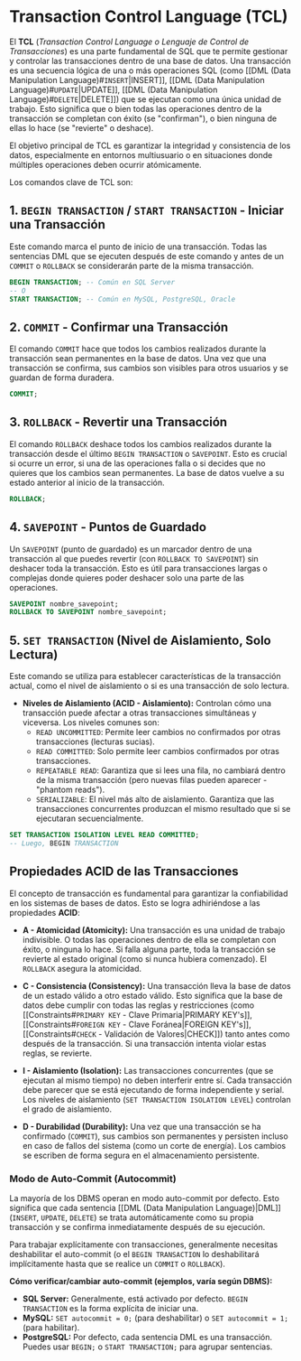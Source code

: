 # Transaction Control Language (TCL)

El **TCL** (_Transaction Control Language o Lenguaje de Control de Transacciones_) es una parte fundamental de SQL que te permite gestionar y controlar las transacciones dentro de una base de datos. Una transacción es una secuencia lógica de una o más operaciones SQL (como [[DML (Data Manipulation Language)#`INSERT`|INSERT]], [[DML (Data Manipulation Language)#`UPDATE`|UPDATE]], [[DML (Data Manipulation Language)#`DELETE`|DELETE]]) que se ejecutan como una única unidad de trabajo. Esto significa que o bien todas las operaciones dentro de la transacción se completan con éxito (se "confirman"), o bien ninguna de ellas lo hace (se "revierte" o deshace).

El objetivo principal de TCL es garantizar la integridad y consistencia de los datos, especialmente en entornos multiusuario o en situaciones donde múltiples operaciones deben ocurrir atómicamente.

Los comandos clave de TCL son:

## 1. `BEGIN TRANSACTION` / `START TRANSACTION` - Iniciar una Transacción

Este comando marca el punto de inicio de una transacción. Todas las sentencias DML que se ejecuten después de este comando y antes de un `COMMIT` o `ROLLBACK` se considerarán parte de la misma transacción.

```sql
BEGIN TRANSACTION; -- Común en SQL Server
-- O
START TRANSACTION; -- Común en MySQL, PostgreSQL, Oracle
```

## 2. `COMMIT` - Confirmar una Transacción

El comando `COMMIT` hace que todos los cambios realizados durante la transacción sean permanentes en la base de datos. Una vez que una transacción se confirma, sus cambios son visibles para otros usuarios y se guardan de forma duradera.

```sql
COMMIT;
```

## 3. `ROLLBACK` - Revertir una Transacción

El comando `ROLLBACK` deshace todos los cambios realizados durante la transacción desde el último `BEGIN TRANSACTION` o `SAVEPOINT`. Esto es crucial si ocurre un error, si una de las operaciones falla o si decides que no quieres que los cambios sean permanentes. La base de datos vuelve a su estado anterior al inicio de la transacción.

```sql
ROLLBACK;
```

## 4. `SAVEPOINT` - Puntos de Guardado

Un `SAVEPOINT` (punto de guardado) es un marcador dentro de una transacción al que puedes revertir (con `ROLLBACK TO SAVEPOINT`) sin deshacer toda la transacción. Esto es útil para transacciones largas o complejas donde quieres poder deshacer solo una parte de las operaciones.

```sql
SAVEPOINT nombre_savepoint;
ROLLBACK TO SAVEPOINT nombre_savepoint;
```

## 5. `SET TRANSACTION` (Nivel de Aislamiento, Solo Lectura)

Este comando se utiliza para establecer características de la transacción actual, como el nivel de aislamiento o si es una transacción de solo lectura.

- **Niveles de Aislamiento (ACID - Aislamiento):** Controlan cómo una transacción puede afectar a otras transacciones simultáneas y viceversa. Los niveles comunes son:
  - `READ UNCOMMITTED`: Permite leer cambios no confirmados por otras transacciones (lecturas sucias).
  - `READ COMMITTED`: Solo permite leer cambios confirmados por otras transacciones.
  - `REPEATABLE READ`: Garantiza que si lees una fila, no cambiará dentro de la misma transacción (pero nuevas filas pueden aparecer - "phantom reads").
  - `SERIALIZABLE`: El nivel más alto de aislamiento. Garantiza que las transacciones concurrentes produzcan el mismo resultado que si se ejecutaran secuencialmente.

```sql
SET TRANSACTION ISOLATION LEVEL READ COMMITTED;
-- Luego, BEGIN TRANSACTION
```

## Propiedades ACID de las Transacciones

El concepto de transacción es fundamental para garantizar la confiabilidad en los sistemas de bases de datos. Esto se logra adhiriéndose a las propiedades **ACID**:

- **A - Atomicidad (Atomicity):** Una transacción es una unidad de trabajo indivisible. O todas las operaciones dentro de ella se completan con éxito, o ninguna lo hace. Si falla alguna parte, toda la transacción se revierte al estado original (como si nunca hubiera comenzado). El `ROLLBACK` asegura la atomicidad.

- **C - Consistencia (Consistency):** Una transacción lleva la base de datos de un estado válido a otro estado válido. Esto significa que la base de datos debe cumplir con todas las reglas y restricciones (como [[Constraints#`PRIMARY KEY` - Clave Primaria|PRIMARY KEY's]], [[Constraints#`FOREIGN KEY` - Clave Foránea|FOREIGN KEY's]], [[Constraints#`CHECK` - Validación de Valores|CHECK]]) tanto antes como después de la transacción. Si una transacción intenta violar estas reglas, se revierte.

- **I - Aislamiento (Isolation):** Las transacciones concurrentes (que se ejecutan al mismo tiempo) no deben interferir entre sí. Cada transacción debe parecer que se está ejecutando de forma independiente y serial. Los niveles de aislamiento (`SET TRANSACTION ISOLATION LEVEL`) controlan el grado de aislamiento.

- **D - Durabilidad (Durability):** Una vez que una transacción se ha confirmado (`COMMIT`), sus cambios son permanentes y persisten incluso en caso de fallos del sistema (como un corte de energía). Los cambios se escriben de forma segura en el almacenamiento persistente.

### Modo de Auto-Commit (Autocommit)

La mayoría de los DBMS operan en modo auto-commit por defecto. Esto significa que cada sentencia [[DML (Data Manipulation Language)|DML]] (`INSERT`, `UPDATE`, `DELETE`) se trata automáticamente como su propia transacción y se confirma inmediatamente después de su ejecución.

Para trabajar explícitamente con transacciones, generalmente necesitas deshabilitar el auto-commit (o el `BEGIN TRANSACTION` lo deshabilitará implícitamente hasta que se realice un `COMMIT` o `ROLLBACK`).

**Cómo verificar/cambiar auto-commit (ejemplos, varía según DBMS):**

- **SQL Server:** Generalmente, está activado por defecto. `BEGIN TRANSACTION` es la forma explícita de iniciar una.
- **MySQL:** `SET autocommit = 0;` (para deshabilitar) o `SET autocommit = 1;` (para habilitar).
- **PostgreSQL:** Por defecto, cada sentencia DML es una transacción. Puedes usar `BEGIN;` o `START TRANSACTION;` para agrupar sentencias.
